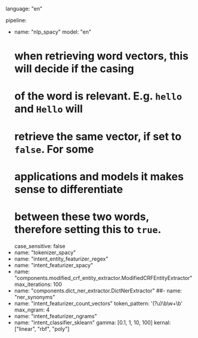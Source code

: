 language: "en"

pipeline:
- name: "nlp_spacy"
  model: "en"
  # when retrieving word vectors, this will decide if the casing
  # of the word is relevant. E.g. `hello` and `Hello` will
  # retrieve the same vector, if set to `false`. For some
  # applications and models it makes sense to differentiate
  # between these two words, therefore setting this to `true`.
  case_sensitive: false
- name: "tokenizer_spacy"
- name: "intent_entity_featurizer_regex"
- name: "intent_featurizer_spacy"
- name: "components.modified_crf_entity_extractor.ModifiedCRFEntityExtractor"
  max_iterations: 100
- name: "components.dict_ner_extractor.DictNerExtractor"
##- name: "ner_synonyms"
- name: "intent_featurizer_count_vectors"
  token_pattern: '(?u)\b\w+\b'
  max_ngram: 4
- name: "intent_featurizer_ngrams"
- name: "intent_classifier_sklearn"
  gamma: [0.1, 1, 10, 100]
  kernal: ["linear", "rbf", "poly"]

